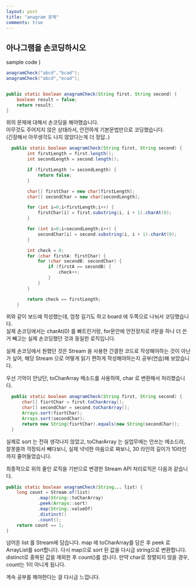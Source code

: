 ```yaml
---
layout: post
title: "anagram 문제"
comments: true
---
```


아나그램을 손코딩하시오
---

sample code )
```java
anagramCheck("abcd","bcad");
anagramCheck("abcd","ecad");


public static boolean anagramCheck(String first, String second) {
    boolean result = false;
    return result;
}
```

위의 문제에 대해서 손코딩을 해야했습니다.  
아무것도 주어지지 않은 상태라서, 안전하게 기본문법만으로 코딩했습니다.  
(긴장해서 아무생각도 나지 않았다는게 더 정답..)  

```java
  public static boolean anagramCheck(String first, String second) {
        int firstLength = first.length();
        int secondLength = second.length();

        if (firstLength != secondLength) {
            return false;
        }

        char[] firstChar = new char[firstLength];
        char[] secondChar = new char[secondLength];

        for (int i=0;i<firstLength;i++) {
            firstChar[i] = first.substring(i, i + 1).charAt(0);
        }

        for (int i=0;i<secondLength;i++) {
            secondChar[i] = second.substring(i, i + 1).charAt(0);
        }

        int check = 0;
        for (char firstA: firstChar) {
            for (char secondB: secondChar) {
                if (firstA == secondB) {
                    check++;
                }
            }
        }

        return check == firstLength;
    }
```

위와 같이 보드에 작성했는데, 엄청 길기도 하고 board 에 두쪽으로 나눠서 코딩했습니다.  
실제 손코딩에서는 charAt(0) 를 빠트린거랑,
for문안에 안전장치로 if문을 하나 더 쓴거 빼고는 실제 손코딩했던 것과 동일한 로직입니다.

실제 손코딩에서 원했던 것은 Stream 을 사용한 간결한 코드로 작성해야하는 것이 아닌가 싶어,
해당 Stream 으로 어떻게 읽기 편하게 작성해야하는지 공부(연습)해 보았습니다.

우선 기억이 안났던, toCharArray 메소드를 사용하여, char 로 변환해서 처리했습니다.

```java   
  public static boolean anagramCheck(String first, String second) {
      char[] fisrtChar = first.toCharArray();
      char[] secondChar = second.toCharArray();
      Arrays.sort(fisrtChar);
      Arrays.sort(secondChar);
      return new String(fisrtChar).equals(new String(secondChar));
  }
```

실제로 sort 는 전혀 생각나지 않았고, toCharArray 는 실업무에는 안쓰는 메소드라, 잘못쓸까 걱정되서 빼다보니, 실제 넉넉한 마음으로 짜보니, 30 라인의 길이가 10라인까지 줄어들었습니다.

최종적으로 위의 줄인 로직을 기반으로 변경한 Stream API 처리로직은 다음과 같습니다.
```java
public static boolean anagramCheck(String... list) {
    long count = Stream.of(list)
            .map(String::toCharArray)
            .peek(Arrays::sort)
            .map(String::valueOf)
            .distinct()
            .count();
    return count == 1;
}
```

넘어온 list 를 Stream에 담습니다. map 에 toCharArray를 담은 후 peek 로 ArrayList를 sort합니다.
다시 map으로 sort 된 값을 다시금 string으로 변환합니다.
distinct로 중복된 값을 제외한 후 count()를 샙니다.
만약 char로 정렬되지 않을 경우, count는 1이 아니게 됩니다.

계속 공부를 해야한다는 걸 다시금 느낍니다.
